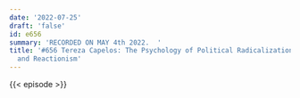 ```yaml
---
date: '2022-07-25'
draft: 'false'
id: e656
summary: 'RECORDED ON MAY 4th 2022.  '
title: '#656 Tereza Capelos: The Psychology of Political Radicalization, Tolerance,
  and Reactionism'
---
```

{{< episode >}}
